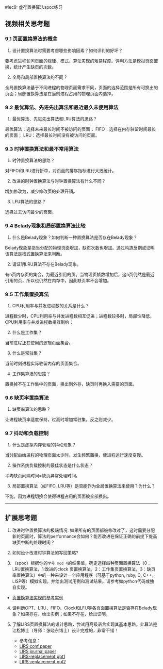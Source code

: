 #lec9: 虚存置换算法spoc练习

## 视频相关思考题

### 9.1 页面置换算法的概念

1. 设计置换算法时需要考虑哪些影响因素？如何评判的好坏？

要考虑进程访问页面的规律、模式，算法实现的难易程度。评判方法是模拟页面置换，统计产生缺页的次数。

2. 全局和局部置换算法的不同？

全局置换算法基于不同进程的物理页面需求不同，页面的选择范围是所有可换出的页面；局部置换算法是在当前进程占用的物理页面内选择。

### 9.2 最优算法、先进先出算法和最近最久未使用算法

1. 最优算法、先进先出算法和LRU算法的思路？

最优算法：选择未来最长时间不被访问的页面；
FIFO：选择在内存驻留时间最长的页面；
LRU：选择最长时间没有被访问的页面。

### 9.3 时钟置换算法和最不常用算法

1. 时钟置换算法的思路？

对FIFO和LRU进行折中，对页面的排序指标进行大致统计。

2. 改进的时钟置换算法与时钟置换算法有什么不同？

增加修改为，减少修改页的处理开销。

3. LFU算法的思路？

选择过去访问最少的页面。

### 9.4 Belady现象和局部置换算法比较

1. 什么是Belady现象？如何判断一种置换算法是否存在Belady现象？

Belady现象是指当分配的物理页面增加，缺页次数也增加。通过构造反例或证明该算法是栈式置换算法来判断。

2. 请证明LRU算法不存在Belady现象。

有n页内存页的集合，为最近引用的页。当物理页帧数增加后，这n页仍然是最近引用的页，所以也仍然在内存中，因此缺页率不会增加。

### 9.5 工作集置换算法

1. CPU利用率与并发进程数的关系是什么？

进程数少时，CPU利用率与并发进程数相互促进；进程数较多时，局部性降低，CPU利用率与并发进程数相互制约；

2. 什么是工作集？

当前进程正在使用的逻辑页面集合。

3. 什么是常驻集？

当前时刻进程实际驻留内存的页面集合。

4. 工作集算法的思路？

置换掉不在工作集中的页面，换出到外存，缺页时再换入需要的页面。

### 9.6 缺页率置换算法

1. 缺页率算法的思路？

让进程缺页率适度保持，过高时增加常驻集，反之则减少。

### 9.7 抖动和负载控制

1. 什么是虚拟内存管理的抖动现象？

当分配由给进程的物理页面太少时，发生频繁置换，使进程运行速度变慢。

2. 操作系统负载控制的最佳状态是什么状态？

平均缺页间隔时间=缺页异常处理时间。

3. 局部置换算法（如FIFO, LRU等）是否能作为全局置换算法来使用？为什么？

不能。因为进程切换会使得进程占用的页面被全部换出。

----

## 扩展思考题

1.  改进时钟置换算法的极端情况: 如果所有的页面都被修改过了，这时需要分配新的页面时，算法的performance会如何？能否改进在保证正确的前提下提高缺页中断的处理时间？

2.  如何设计改进时钟算法的写回策略?

3. （spoc）根据你的`学号 mod 4`的结果值，确定选择四种页面置换算法（0：LRU置换算法，1:改进的clock 页置换算法，2：工作集页置换算法，3：缺页率置换算法）中的一种来设计一个应用程序（可基于python, ruby, C, C++，LISP等）模拟实现，并给出测试用例和测试结果。请参考如python代码或独自实现。
 - [页置换算法实现的参考实例](https://github.com/chyyuu/ucore_lab/blob/master/related_info/lab3/page-replacement-policy.py)     

4. 请判断OPT、LRU、FIFO、Clock和LFU等各页面置换算法是否存在Belady现象？如果存在，给出实例；如果不存在，给出证明。

5. 了解LIRS页置换算法的设计思路，尝试用高级语言实现其基本思路。此算法是江松博士（导师：张晓东博士）设计完成的，非常不错！
	- 参考信息：
 	- [LIRS conf paper](http://www.ece.eng.wayne.edu/~sjiang/pubs/papers/jiang02_LIRS.pdf)
	 - [LIRS journal paper](http://www.ece.eng.wayne.edu/~sjiang/pubs/papers/jiang05_LIRS.pdf)
	 - [LIRS-replacement ppt1](http://dragonstar.ict.ac.cn/course_09/XD_Zhang/(6)-LIRS-replacement.pdf)
	 - [LIRS-replacement ppt2](http://www.ece.eng.wayne.edu/~sjiang/Projects/LIRS/sig02.ppt)
